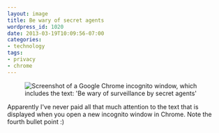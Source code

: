 ```yaml
---
layout: image
title: Be wary of secret agents
wordpress_id: 1020
date: 2013-03-19T10:09:56-07:00
categories:
- technology
tags:
- privacy
- chrome
---
```

<figure class="aligncenter">
  <img src="incognito.png" alt="Screenshot of a Google Chrome incognito window, which includes the text: 'Be wary of
  surveillance by secret agents'" >
</figure>

Apparently I've never paid all that much attention to the text that is displayed when you open a new incognito window in
Chrome.  Note the fourth bullet point :)

